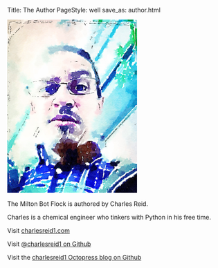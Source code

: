 Title: The Author
PageStyle: well
save_as: author.html

<img width="300px" src="images/author.jpg" alt="Photo of the Author" />

The Milton Bot Flock is authored by Charles Reid.

Charles is a chemical engineer who tinkers with Python in his free time.

Visit [charlesreid1.com](http://charlesreid1.com)

Visit [@charlesreid1 on Github](http://github.com/charlesreid1)

Visit the [charlesreid1 Octopress blog on Github](http://charlesreid1.github.io/)

